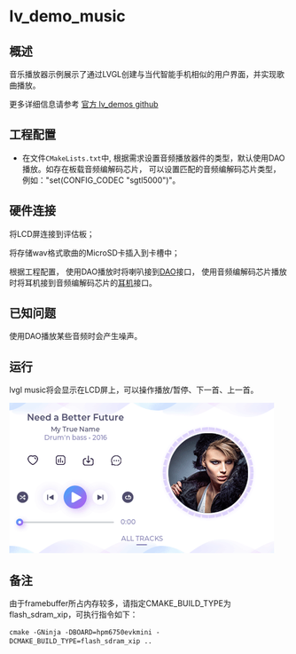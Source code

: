 # lv_demo_music

## 概述

音乐播放器示例展示了通过LVGL创建与当代智能手机相似的用户界面，并实现歌曲播放。

更多详细信息请参考 [官方 lv_demos github](https://github.com/lvgl/lv_demos)

## 工程配置

- 在文件`CMakeLists.txt`中, 根据需求设置音频播放器件的类型，默认使用DAO播放。如存在板载音频编解码芯片， 可以设置匹配的音频编解码芯片类型， 例如："set(CONFIG_CODEC "sgtl5000")"。

## 硬件连接

将LCD屏连接到评估板；

将存储wav格式歌曲的MicroSD卡插入到卡槽中；

根据工程配置， 使用DAO播放时将喇叭接到[DAO](lab_board_app_dao)接口， 使用音频编解码芯片播放时将耳机接到音频编解码芯片的[耳机](lab_board_app_headphone)接口。

## 已知问题

使用DAO播放某些音频时会产生噪声。

## 运行

lvgl music将会显示在LCD屏上，可以操作播放/暂停、下一首、上一首。

![lv_demo_music](../../lvgl/lv_demo_music/doc/lv_demo_music.gif "lv_demo_music")

## 备注

由于framebuffer所占内存较多，请指定CMAKE_BUILD_TYPE为flash_sdram_xip，可执行指令如下：
```
cmake -GNinja -DBOARD=hpm6750evkmini -DCMAKE_BUILD_TYPE=flash_sdram_xip ..
```

